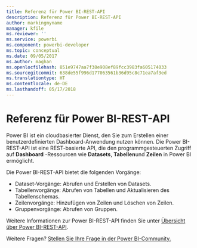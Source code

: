 ```yaml
---
title: Referenz für Power BI-REST-API
description: Referenz für Power BI-REST-API
author: markingmyname
manager: kfile
ms.reviewer: ''
ms.service: powerbi
ms.component: powerbi-developer
ms.topic: conceptual
ms.date: 09/05/2017
ms.author: maghan
ms.openlocfilehash: 851e9747aa7f38e908ef89fcc3983fa605174033
ms.sourcegitcommit: 638de55f996d177063561b36d95c8c71ea7af3ed
ms.translationtype: HT
ms.contentlocale: de-DE
ms.lasthandoff: 05/17/2018
---
```

# <a name="power-bi-rest-api-reference"></a>Referenz für Power BI-REST-API
Power BI ist ein cloudbasierter Dienst, den Sie zum Erstellen einer benutzerdefinierten Dashboard-Anwendung nutzen können. Die Power BI-REST-API ist eine REST-basierte API, die den programmgesteuerten Zugriff auf **Dashboard** -Ressourcen wie **Datasets**, **Tabellen**und **Zeilen** in Power BI ermöglicht.

Die Power BI-REST-API bietet die folgenden Vorgänge:

* Dataset-Vorgänge: Abrufen und Erstellen von Datasets.
* Tabellenvorgänge: Abrufen von Tabellen und Aktualisieren des Tabellenschemas.
* Zeilenvorgänge: Hinzufügen von Zeilen und Löschen von Zeilen.
* Gruppenvorgänge: Abrufen von Gruppen.

Weitere Informationen zur Power BI-REST-API finden Sie unter [Übersicht über Power BI-REST-API](https://msdn.microsoft.com/library/dn877544.aspx).

Weitere Fragen? [Stellen Sie Ihre Frage in der Power BI-Community.](http://community.powerbi.com/)

